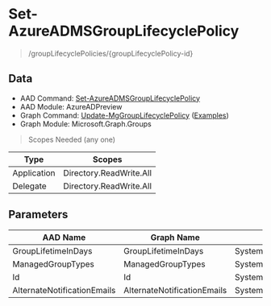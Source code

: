 # Set-AzureADMSGroupLifecyclePolicy

> /groupLifecyclePolicies/{groupLifecyclePolicy-id}

## Data

+ AAD Command: [Set-AzureADMSGroupLifecyclePolicy](https://docs.microsoft.com/en-us/powershell/module/AzureADPreview/Set-AzureADMSGroupLifecyclePolicy)
+ AAD Module: AzureADPreview
+ Graph Command: [Update-MgGroupLifecyclePolicy](https://docs.microsoft.com/en-us/powershell/module/Microsoft.Graph.Groups/Update-MgGroupLifecyclePolicy) ([Examples](https://github.com/orgs/msgraph/discussions?discussions_q=Update-MgGroupLifecyclePolicy))
+ Graph Module: Microsoft.Graph.Groups

> Scopes Needed (any one)

|Type|Scopes|
|---|---|
|Application|Directory.ReadWrite.All|
|Delegate|Directory.ReadWrite.All|

## Parameters

|AAD Name|Graph Name|AAD Type|Graph Type|Infos|
|---|---|---|---|---|
|GroupLifetimeInDays|GroupLifetimeInDays|System.Nullable/System.Int32|System.Int32||
|ManagedGroupTypes|ManagedGroupTypes|System.String|System.String||
|Id|Id|System.String|System.String||
|AlternateNotificationEmails|AlternateNotificationEmails|System.String|System.String||

